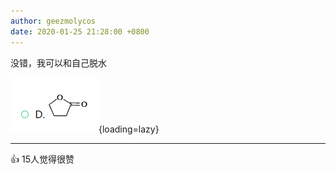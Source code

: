 ```yaml
---
author: geezmolycos
date: 2020-01-25 21:28:00 +0800
---
```


没错，我可以和自己脱水

![](/images/qq-zone/2020-02-10-dehydration.png){loading=lazy}

---
👍 15人觉得很赞
